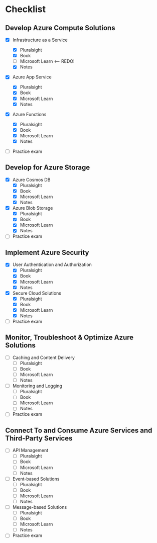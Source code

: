 # Checklist

## Develop Azure Compute Solutions

- [x] Infrastructure as a Service

  - [x] Pluralsight
  - [x] Book
  - [ ] Microsoft Learn <-- REDO!
  - [x] Notes

- [x] Azure App Service
  - [x] Pluralsight
  - [x] Book
  - [x] Microsoft Learn
  - [x] Notes
- [x] Azure Functions
  - [x] Pluralsight
  - [x] Book
  - [x] Microsoft Learn
  - [x] Notes
- [ ] Practice exam

## Develop for Azure Storage

- [x] Azure Cosmos DB
  - [x] Pluralsight
  - [x] Book
  - [x] Microsoft Learn
  - [x] Notes
- [x] Azure Blob Storage
  - [x] Pluralsight
  - [x] Book
  - [x] Microsoft Learn
  - [x] Notes
- [ ] Practice exam

## Implement Azure Security

- [x] User Authentication and Authorization
  - [x] Pluralsight
  - [x] Book
  - [x] Microsoft Learn
  - [x] Notes
- [x] Secure Cloud Solutions
  - [x] Pluralsight
  - [x] Book
  - [x] Microsoft Learn
  - [x] Notes
- [ ] Practice exam

## Monitor, Troubleshoot & Optimize Azure Solutions

- [ ] Caching and Content Delivery
  - [ ] Pluralsight
  - [ ] Book
  - [ ] Microsoft Learn
  - [ ] Notes
- [ ] Monitoring and Logging
  - [ ] Pluralsight
  - [ ] Book
  - [ ] Microsoft Learn
  - [ ] Notes
- [ ] Practice exam

## Connect To and Consume Azure Services and Third-Party Services

- [ ] API Management
  - [ ] Pluralsight
  - [ ] Book
  - [ ] Microsoft Learn
  - [ ] Notes
- [ ] Event-based Solutions
  - [ ] Pluralsight
  - [ ] Book
  - [ ] Microsoft Learn
  - [ ] Notes
- [ ] Message-based Solutions
  - [ ] Pluralsight
  - [ ] Book
  - [ ] Microsoft Learn
  - [ ] Notes
- [ ] Practice exam
